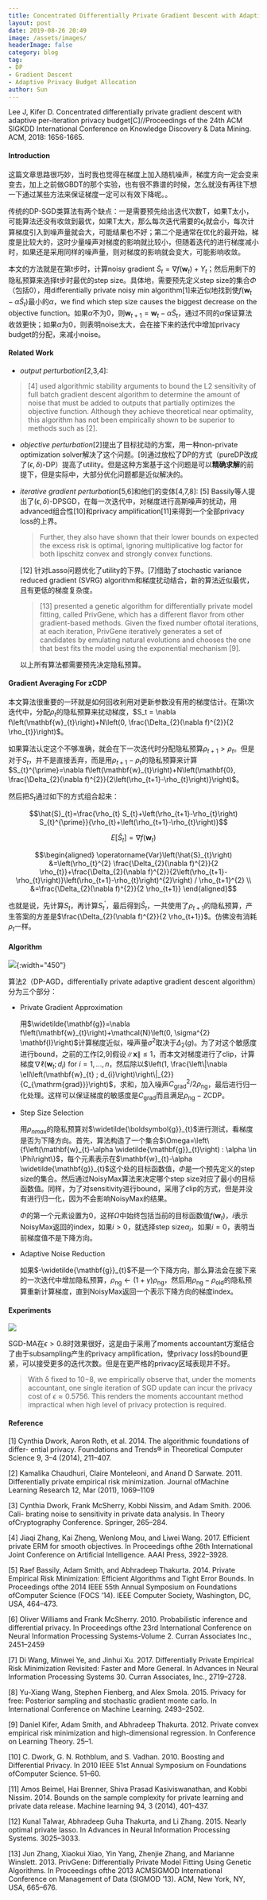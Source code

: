 ```yaml
---
title: Concentrated Differentially Private Gradient Descent with Adaptive per-Iteration Privacy Budget notes
layout: post
date: 2019-08-26 20:49
image: /assets/images/
headerImage: false
category: blog
tag:
- DP
- Gradient Descent
- Adaptive Privacy Budget Allocation
author: Sun
---
```


Lee J, Kifer D. Concentrated differentially private gradient descent with adaptive per-iteration privacy budget[C]//Proceedings of the 24th ACM SIGKDD International Conference on Knowledge Discovery & Data Mining. ACM, 2018: 1656-1665.

#### Introduction

这篇文章思路很巧妙，当时我也觉得在梯度上加入随机噪声，梯度方向一定会变来变去，加上之前做GBDT的那个实验，也有很不靠谱的时候，怎么就没有再往下想一下通过某些方法来保证梯度一定可以有效下降呢。。

传统的DP-SGD类算法有两个缺点：一是需要预先给出迭代次数T，如果T太小，可能算法还没有收敛到最优，如果T太大，那么每次迭代需要的$\epsilon_t$就会小，每次计算梯度引入到噪声量就会大，可能结果也不好；第二个是通常在优化的最开始，梯度是比较大的，这时少量噪声对梯度的影响就比较小，但随着迭代的进行梯度减小时，如果还是采用同样的噪声量，则对梯度的影响就会变大，可能影响收敛。

本文的方法就是在第t步时，计算noisy gradient $\tilde{S}_{t}=\nabla f\left(\mathbf{w}_{t}\right)+Y_{t}$；然后用剩下的隐私预算来选择t步时最优的step size。具体地，需要预先定义step size的集合$\Phi$（包括0），用differentially private noisy min algorithm[1]来近似地找到使$f\left(\mathbf{w}_{t}-\alpha \tilde{S}_{t}\right)$最小的$\alpha$，we find which step size causes the biggest decrease on the objective function。如果$\alpha$不为0，则$\mathbf{w}_{t+1}=\mathbf{w}_{t}-\alpha \tilde{S}_{t}$，通过不同的$\alpha$保证算法收敛更快；如果$\alpha$为0，则表明noise太大，会在接下来的迭代中增加privacy budget的分配，来减小noise。

#### Related Work

* *output perturbation*[2,3,4]: 

> [4] used algorithmic stability arguments to bound the L2 sensitivity of full batch gradient descent algorithm to determine the amount of noise that must be added to outputs that partially optimizes the objective function. Although they achieve theoretical near optimality, this algorithm has not been empirically shown to be superior to methods such as [2].

* *objective perturbation*[2]提出了目标扰动的方案，用一种non-private optimization solver解决了这个问题。[9]通过放松了DP的方式（pureDP改成了$(\epsilon,\delta)$-DP）提高了utility。但是这种方案基于这个问题是可以**精确求解**的前提下，但是实际中，大部分优化问题都是近似解决的。

* *iterative gradient perturbation*[5,6]和他们的变体[4,7,8]: [5] Bassily等人提出了$(\epsilon,\delta)$-DPSGD，在每一次迭代中，对梯度进行高斯噪声的扰动，用advanced组合性[10]和privacy amplification[11]来得到一个全部privacy loss的上界。

  > Further, they also have shown that their lower bounds on expected the excess risk is optimal, ignoring multiplicative log factor for both lipschitz convex and strongly convex functions.
  
  [12] 针对Lasso问题优化了utility的下界。[7]借助了stochastic variance reduced gradient (SVRG) algorithm和梯度扰动结合，新的算法近似最优，且有更低的梯度复杂度。
  
  > [13] presented a genetic algorithm for differentially private model fitting, called PrivGene, which has a different flavor from other gradient-based methods. Given the fixed number oftotal iterations, at each iteration, PrivGene iteratively generates a set of candidates by emulating natural evolutions and chooses the one that best fits the model using the exponential mechanism [9].
  
  以上所有算法都需要预先决定隐私预算。
  
  

#### Gradient Averaging For zCDP

本文算法很重要的一环就是如何回收利用对更新参数没有用的梯度估计。在第t次迭代中，分配$\rho_t$的隐私预算来扰动梯度，$S_t = \nabla f\left(\mathbf{w}_{t}\right)+N\left(0, \frac{\Delta_{2}(\nabla f)^{2}}{2 \rho_{t}}\right)$。

如果算法认定这个不够准确，就会在下一次迭代时分配隐私预算$\rho_{t+1}>\rho_{t}$。但是对于$S_t$，并不是直接丢弃，而是用$\rho_{t+1}-\rho_{t}$的隐私预算来计算 $S_{t}^{\prime}=\nabla f\left(\mathbf{w}_{t}\right)+N\left(\mathbf{0}, \frac{\Delta_{2}(\nabla f)^{2}}{2\left(\rho_{t+1}-\rho_{t}\right)}\right)$。

然后把$S_t$通过如下的方式组合起来：

$$\hat{S}_{t}=\frac{\rho_{t} S_{t}+\left(\rho_{t+1}-\rho_{t}\right) S_{t}^{\prime}}{\rho_{t}+\left(\rho_{t+1}-\rho_{t}\right)}$$

$$E\left[\hat{S}_{t}\right]=\nabla f\left(\mathbf{w}_{t}\right)$$

$$\begin{aligned} \operatorname{Var}\left(\hat{S}_{t}\right) &=\left(\rho_{t}^{2} \frac{\Delta_{2}(\nabla f)^{2}}{2 \rho_{t}}+\frac{\Delta_{2}(\nabla f)^{2}}{2\left(\rho_{t+1}-\rho_{t}\right)}\left(\rho_{t+1}-\rho_{t}\right)^{2}\right) / \rho_{t+1}^{2} \\ &=\frac{\Delta_{2}(\nabla f)^{2}}{2 \rho_{t+1}} \end{aligned}$$

也就是说，先计算$S_t$，再计算$S_{t}^{\prime}$，最后得到$\hat{S}_{t}$，一共使用了$\rho_{t+1}$的隐私预算，产生答案的方差是$\frac{\Delta_{2}(\nabla f)^{2}}{2 \rho_{t+1}}$。仿佛没有消耗$\rho_t$一样。

#### Algorithm

![](/assets/images/2019-08-26-CDPGD/image-20190828090654933.png){:width="450"}

算法2（DP-AGD，differentially private adaptive gradient descent algorithm）分为三个部分：

* Private Gradient Approximation

  用$\widetilde{\mathbf{g}}=\nabla f\left(\mathbf{w}_{t}\right)+\mathcal{N}\left(0, \sigma^{2} \mathbf{I}\right)$计算梯度近似，噪声量$\sigma^2$取决于$\Delta_2(g)$。为了对这个敏感度进行bound，之前的工作[2,9]假设$\|\mathbf{x}\| \leq 1$，而本文对梯度进行了clip，计算梯度$\nabla \ell\left(\mathbf{w}_{t} ; d_{i}\right)$ for $i=1, \ldots, n$，然后除以$\left(1, \frac{\left\|\nabla \ell\left(\mathbf{w}_{t} ; d_{i}\right)\right\|_{2}}{C_{\mathrm{grad}}}\right)$，求和，加入噪声$C_{\mathrm{grad}}^{2} / 2 \rho_{\mathrm{ng}}$，最后进行归一化处理。这样可以保证梯度的敏感度是$C_{\mathrm{grad}}$而且满足$\rho_{\mathrm{ng}}-\mathrm{ZCDP}$。

* Step Size Selection

  用$\rho_{nmax}$的隐私预算对$\widetilde{\boldsymbol{g}}_{t}$进行测试，看梯度是否为下降方向。首先，算法构造了一个集合$\Omega=\left\{f\left(\mathbf{w}_{t}-\alpha \widetilde{\mathbf{g}}_{t}\right) : \alpha \in \Phi\right\}$，每个元素表示在$\mathbf{w}_{t}-\alpha \widetilde{\mathbf{g}}_{t}$这个处的目标函数值，$\Phi$是一个预先定义的step size的集合。然后通过NoisyMax算法来决定哪个step size对应了最小的目标函数值。同样，为了对sensitivity进行bound，采用了clip的方式，但是并没有进行归一化，因为不会影响NoisyMax的结果。

  $\Phi$的第一个元素设置为0，这样$\Omega$中始终包括当前的目标函数值$f\left(\mathbf{w}_{t}\right)$，$i$表示NoisyMax返回的index，如果$i>0$，就选择step size$\alpha_i$，如果$i=0$，表明当前梯度值不是下降方向。

* Adaptive Noise Reduction

  如果$-\widetilde{\mathbf{g}}_{t}$不是一个下降方向，那么算法会在接下来的一次迭代中增加隐私预算，$\rho_{\mathrm{ng}} \leftarrow(1+\gamma) \rho_{\mathrm{ng}}$，然后用$\rho_{\mathrm{ng}}-\rho_{\mathrm{old}}$的隐私预算重新计算梯度，直到NoisyMax返回一个表示下降方向的梯度index。


#### Experiments

![](/assets/images/2019-08-26-CDPGD/image-20190828134358442.png)

SGD-MA在$\epsilon>0.8$时效果很好，这是由于采用了moments accountant方案结合了由于subsampling产生的privacy amplification，使privacy loss的bound更紧，可以接受更多的迭代次数。但是在更严格的privacy区域表现并不好。

> With δ fixed to 10−8, we empirically observe that, under the moments accountant, one single iteration of SGD update can incur the privacy cost of $\epsilon \approx 0.5756$. This renders the moments accountant method impractical when high level of privacy protection is required.

#### Reference

[1] Cynthia Dwork, Aaron Roth, et al. 2014. The algorithmic foundations of differ- ential privacy. Foundations and Trends® in Theoretical Computer Science 9, 3–4 (2014), 211–407.

[2] Kamalika Chaudhuri, Claire Monteleoni, and Anand D Sarwate. 2011. Differentially private empirical risk minimization. Journal ofMachine Learning Research 12, Mar (2011), 1069–1109

[3] Cynthia Dwork, Frank McSherry, Kobbi Nissim, and Adam Smith. 2006. Cali- brating noise to sensitivity in private data analysis. In Theory ofCryptography Conference. Springer, 265–284.

[4] Jiaqi Zhang, Kai Zheng, Wenlong Mou, and Liwei Wang. 2017. Efficient private ERM for smooth objectives. In Proceedings ofthe 26th International Joint Conference on Artificial Intelligence. AAAI Press, 3922–3928.

[5] Raef Bassily, Adam Smith, and Abhradeep Thakurta. 2014. Private Empirical Risk Minimization: Efficient Algorithms and Tight Error Bounds. In Proceedings ofthe 2014 IEEE 55th Annual Symposium on Foundations ofComputer Science (FOCS ’14). IEEE Computer Society, Washington, DC, USA, 464–473.

[6] Oliver Williams and Frank McSherry. 2010. Probabilistic inference and differential privacy. In Proceedings ofthe 23rd International Conference on Neural Information Processing Systems-Volume 2. Curran Associates Inc., 2451–2459

[7] Di Wang, Minwei Ye, and Jinhui Xu. 2017. Differentially Private Empirical Risk Minimization Revisited: Faster and More General. In Advances in Neural
Information Processing Systems 30. Curran Associates, Inc., 2719–2728.

[8] Yu-Xiang Wang, Stephen Fienberg, and Alex Smola. 2015. Privacy for free: Posterior sampling and stochastic gradient monte carlo. In International Conference on Machine Learning. 2493–2502.

[9] Daniel Kifer, Adam Smith, and Abhradeep Thakurta. 2012. Private convex empirical risk minimization and high-dimensional regression. In Conference on Learning Theory. 25–1.

[10] C. Dwork, G. N. Rothblum, and S. Vadhan. 2010. Boosting and Differential Privacy. In 2010 IEEE 51st Annual Symposium on Foundations ofComputer Science. 51–60.

[11] Amos Beimel, Hai Brenner, Shiva Prasad Kasiviswanathan, and Kobbi Nissim. 2014. Bounds on the sample complexity for private learning and private data release. Machine learning 94, 3 (2014), 401–437.

[12] Kunal Talwar, Abhradeep Guha Thakurta, and Li Zhang. 2015. Nearly optimal private lasso. In Advances in Neural Information Processing Systems. 3025–3033.

[13] Jun Zhang, Xiaokui Xiao, Yin Yang, Zhenjie Zhang, and Marianne Winslett. 2013. PrivGene: Differentially Private Model Fitting Using Genetic Algorithms. In Proceedings ofthe 2013 ACMSIGMOD International Conference on Management of Data (SIGMOD ’13). ACM, New York, NY, USA, 665–676.